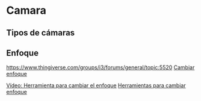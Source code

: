 # Camara

## Tipos de cámaras

## Enfoque

https://www.thingiverse.com/groups/i3/forums/general/topic:5520
[Cambiar enfoque](https://www.raspberrypi.org/forums/viewtopic.php?t=46637)

[Vídeo: Herramienta para cambiar el enfoque](https://www.youtube.com/watch?v=yVLbAxlPVtg)
[Herramientas para cambiar enfoque](https://www.thingiverse.com/thing:1574661/#files)
